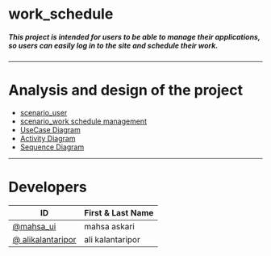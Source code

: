 # work_schedule
##### This project is intended for users to be able to manage their applications, so users can easily log in to the site and schedule their work. 
---
# Analysis and design of the project
* [scenario_user][1]
* [scenario_work schedule management ][2]
* [UseCase Diagram][1]
* [Activity Diagram][2]
* [ Sequence Diagram][3]
---
# Developers
| ID | First & Last Name |
|----|-------------------|
|   [@mahsa_ui][1] | mahsa askari      |
|  [@ alikalantaripor][2] | ali  kalantaripor      |

  [1]: https://github.com/mahsa-ui
  [2]: https://github.com/alikalantaripor


  [1]: https://github.com/alikalantaripor/work_schedule/blob/master/Senario/scenario.md
  [2]: https://github.com/alikalantaripor/work_schedule/blob/master/design/Activity1.md
  [3]: https://github.com/alikalantaripor/work_schedule/blob/master/design/sequence.md


  [1]: https://github.com/alikalantaripor/work_schedule/blob/master/Senario/scenario.md
  [2]: https://github.com/alikalantaripor/work_schedule/blob/master/Senario/scenario.md

